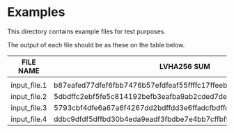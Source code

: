 # Examples

This directory contains example files for test purposes.

The output of each file should be as these on the table below.
 
|  FILE NAME   |                      LVHA256 SUM                                 |
|--------------|------------------------------------------------------------------|
|              |                                                                  |
| input_file.1 | b87eafed77dfef6fbb7476b57efdfeaf55ffffc17ffeebfc1d6c8850ddfe3fbe |
| input_file.2 | 5dbdffc2ebf5fe5c814192befb3eafba9ab2cded7de797bf11a1be9deebd2bdb |
| input_file.3 | 5793cbf4dfe6a67a6f4267dd2bdffdd3e6ffadcfbdffdfd8adcae3defffec9d5 |
| input_file.4 | ddbc9dfdf5dffbd30b4eda9eadf3fbdbe7e4bb7cffbffa73f3bc4665bdfdacd5 |

